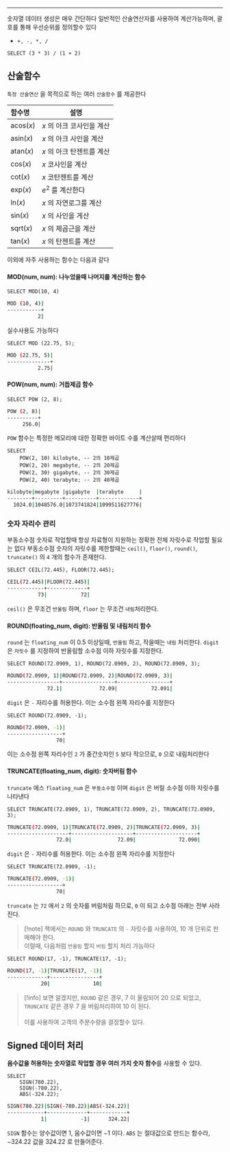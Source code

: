 
---

숫자열 데이터 생성은 매우 간단하다
일반적인 산술연산자를 사용하여 계산가능하며, 괄호를 통해 우선순위를 정의할수 있다

- `+, -, *, /`

```mysql
SELECT (3 * 3) / (1 + 2)
```

## 산술함수

`특정 산술연산` 을 목적으로 하는 여러 `산술함수` 를 제공한다

| 함수명       | 설명               |
| :-------- | ---------------- |
| acos($x$) | $x$ 의 아크 코사인을 계산 |
| asin($x$) | $x$ 의 아크 사인을 계산  |
| atan($x$) | $x$ 의 아크 탄젠트를 계산 |
| cos($x$)  | $x$ 코사인을 계산      |
| cot($x$)  | $x$ 코탄젠트를 계산     |
| exp($x$)  | $e^2$ 를 계산한다     |
| ln($x$)   | $x$ 의 자연로그를 계산   |
| sin($x$)  | $x$ 의 사인을 게산     |
| sqrt($x$) | $x$ 의 제곱근을 계산    |
| tan($x$)  | $x$ 의 탄젠트를 계산    |

이외에 자주 사용하는 함수는 다음과 같다

#### MOD(num, num): 나누었을때 나머지를 계산하는 함수

```mysql
SELECT MOD(10, 4)
```

```sh
MOD (10, 4)|
-----------+
          2|
```

실수사용도 가능하다

```mysql
SELECT MOD (22.75, 5);
```

```sh
MOD (22.75, 5)|
--------------+
          2.75|
```

#### POW(num, num): 거듭제곱 함수

```mysql
SELECT POW (2, 8);
```

```sh
POW (2, 8)|
----------+
     256.0|
```

`POW` 함수는 특정한 메모리에 대한 정확한 바이트 수를 계산살때 편리하다

```mysql
SELECT
	POW(2, 10) kilobyte, -- 2의 10제곱
	POW(2, 20) megabyte, -- 2의 20제곱
	POW(2, 30) gigabyte, -- 2의 30제곱
	POW(2, 40) terabyte; -- 2의 40제곱
```

```sh
kilobyte|megabyte |gigabyte  |terabyte     |
--------+---------+----------+-------------+
  1024.0|1048576.0|1073741824|1099511627776|
```

### 숫자 자리수 관리

부동소수점 숫자로 작업할때 항상 자료형이 지원하는 정확한 전체 자릿수로 작업할 필요는 없다
부동소수점 숫자의 자릿수를 제한할때는 `ceil()`, `floor()`, `round()`, `truncate()` 의 `4` 개의 함수가 존재한다.

```mysql
SELECT CEIL(72.445), FLOOR(72.445);
```

```sh
CEIL(72.445)|FLOOR(72.445)|
------------+-------------+
          73|           72|
```

`ceil()` 은 무조건 `반올림` 하며, `floor` 는 무조건 `내림`처리한다.

#### ROUND(floating_num, digit): 반올림 및 내림처리 함수 

`round` 는 `floating_num` 이 $0.5$ 이상일때, `반올림` 하고, 작을때는 `내림` 처리한다. 
`digit` 은 `자릿수` 를 지정하여 반올림할 소수점 이하 자릿수를 지정한다. 

```mysql
SELECT ROUND(72.0909, 1), ROUND(72.0909, 2), ROUND(72.0909, 3);
```

```sh
ROUND(72.0909, 1)|ROUND(72.0909, 2)|ROUND(72.0909, 3)|
-----------------+-----------------+-----------------+
             72.1|            72.09|           72.091|
```

`digit` 은 `-` 자리수를 허용한다.
이는 소수점 왼쪽 자리수를 지정한다

```mysql
SELECT ROUND(72.0909, -1);
```

```sh
ROUND(72.0909, -1)|
------------------+
                70|
```

이는 소수점 왼쪽 자리수인 `2` 가 중간숫자인 `5` 보다 작으므로, `0` 으로 내림처리한다
#### TRUNCATE(floating_num, digit): 숫자버림 함수 

`truncate` 에스 `floating_num` 은 `부동소수점` 이며 `digit` 은 버릴 소수점 이하 자릿수를 나타낸다

```mysql
SELECT TRUNCATE(72.0909, 1), TRUNCATE(72.0909, 2), TRUNCATE(72.0909, 3);
```

```sh
TRUNCATE(72.0909, 1)|TRUNCATE(72.0909, 2)|TRUNCATE(72.0909, 3)|
--------------------+--------------------+--------------------+
                72.0|               72.09|              72.090|
```

`digit` 은 `-` 자리수를 허용한다.
이는 소수점 왼쪽 자리수를 지정한다

```mysql
SELECT TRUNCATE(72.0909, -1);
```

```sh
TRUNCATE(72.0909, -1)|
------------------+
                70|
```

`truncate` 는 `72` 에서 `2` 의 숫자를 버림처림 하므로, `0` 이 되고 소수점 아래는 전부 사라진다.

>[!note] 책에서는 `ROUND` 와 `TRUNCATE` 의 `-` 자릿수를 사용하여, $10$ 개 단위로 판매해야 한다.<br> 이럴때, 다음처럼 `반올림` 할지 `버림` 할지 처리 가능하다

```mysql
SELECT ROUND(17, -1), TRUNCATE(17, -1);
```

```sh
ROUND(17, -1)|TRUNCATE(17, -1)|
-------------+----------------+
           20|              10|
```

>[!info] 보면 알겠지만, `ROUND` 같은 경우, $7$ 이 올림되어 $20$ 으로 되었고, `TRUNCATE` 같은 경우 $7$ 을 버림처리하여 $10$ 이 된다.<br><br>이를 사용하여 고객의 주문수량을 결정할수 있다.

## Signed 데이터 처리

**음수값을 허용하는 숫자열로 작업할 경우 여러 가지 숫자 함수**를 사용할 수 있다.

```mysql
SELECT 
	SIGN(780.22), 
	SIGN(-780.22), 
	ABS(-324.22);
```

```sh
SIGN(780.22)|SIGN(-780.22)|ABS(-324.22)|
------------+-------------+------------+
           1|           -1|      324.22|
```

`SIGN` 함수는 양수값이면 $1$, 음수값이면 $-1$ 이다. 
`ABS` 는 절대값으로 만드는 함수라, $-324.22$ 값을  $324.22$ 로 만들어준다.
